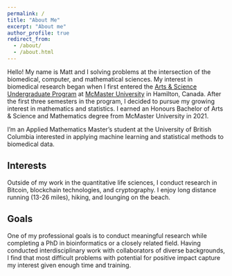 ```yaml
---
permalink: /
title: "About Me"
excerpt: "About me"
author_profile: true
redirect_from: 
  - /about/
  - /about.html
---
```


Hello! My name is Matt and I solving problems at the intersection of the biomedical, computer, and mathematical sciences. My interest in biomedical research began when I first entered the [Arts & Science Undergraduate Program](https://artsci.mcmaster.ca/) at [McMaster University](https://www.mcmaster.ca/) in Hamilton, Canada. After the first three semesters in the program, I decided to pursue my growing interest in mathematics and statistics. I earned an Honours Bachelor of Arts & Science and Mathematics degree from McMaster University in 2021.

I’m an Applied Mathematics Master’s student at the University of British Columbia interested in applying machine learning and statistical methods to biomedical data. 

## Interests

Outside of my work in the quantitative life sciences, I conduct research in Bitcoin, blockchain technologies, and cryptography. I enjoy long distance running (13-26 miles), hiking, and lounging on the beach.

## Goals
One of my professional goals is to conduct meaningful research while completing a PhD in bioinformatics or a closely related field. Having conducted interdisciplinary work with collaborators of diverse backgrounds, I find that most difficult problems with potential for positive impact capture my interest given enough time and training.
